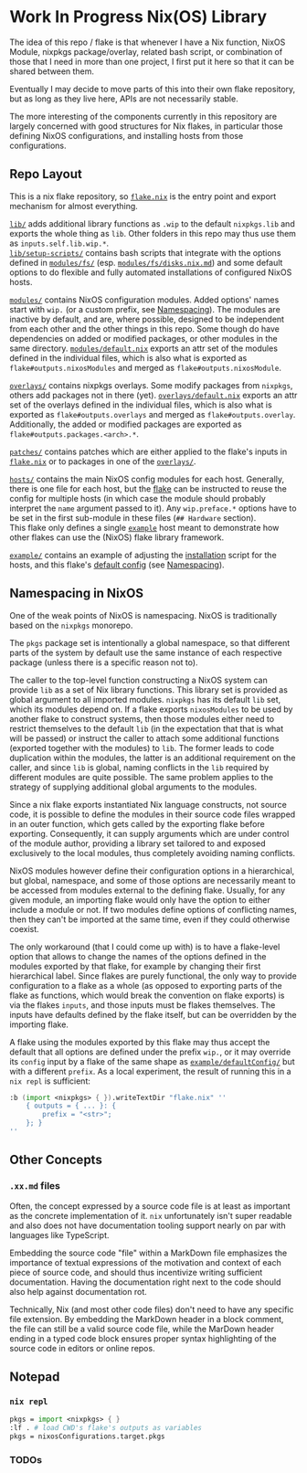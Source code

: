 
# Work In Progress Nix(OS) Library

The idea of this repo / flake is that whenever I have a Nix function, NixOS Module, nixpkgs package/overlay, related bash script, or combination of those that I need in more than one project, I first put it here so that it can be shared between them.

Eventually I may decide to move parts of this into their own flake repository, but as long as they live here, APIs are not necessarily stable.

The more interesting of the components currently in this repository are largely concerned with good structures for Nix flakes, in particular those defining NixOS configurations, and installing hosts from those configurations.


## Repo Layout

This is a nix flake repository, so [`flake.nix`](./flake.nix) is the entry point and export mechanism for almost everything.

[`lib/`](./lib/) adds additional library functions as `.wip` to the default `nixpkgs.lib` and exports the whole thing as `lib`. Other folders in this repo may thus use them as `inputs.self.lib.wip.*`. \
[`lib/setup-scripts/`](./lib/setup-scripts/) contains bash scripts that integrate with the options defined in [`modules/fs/`](./modules/fs/) (esp. [`modules/fs/disks.nix.md`](./modules/fs/disks.nix.md)) and some default options to do flexible and fully automated installations of configured NixOS hosts.

[`modules/`](./modules/) contains NixOS configuration modules. Added options' names start with `wip.` (or a custom prefix, see [Namespacing](#namespacing-in-nixos)).
The modules are inactive by default, and are, where possible, designed to be independent from each other and the other things in this repo. Some though do have dependencies on added or modified packages, or other modules in the same directory.
[`modules/default.nix`](./modules/default.nix) exports an attr set of the modules defined in the individual files, which is also what is exported as `flake#outputs.nixosModules` and merged as `flake#outputs.nixosModule`.

[`overlays/`](./overlays/) contains nixpkgs overlays. Some modify packages from `nixpkgs`, others add packages not in there (yet).
[`overlays/default.nix`](./overlays/default.nix) exports an attr set of the overlays defined in the individual files, which is also what is exported as `flake#outputs.overlays` and merged as `flake#outputs.overlay`. Additionally, the added or modified packages are exported as `flake#outputs.packages.<arch>.*`.

[`patches/`](./patches/) contains patches which are either applied to the flake's inputs in [`flake.nix`](./flake.nix) or to packages in one of the [`overlays/`](./overlays/).

[`hosts/`](./hosts/) contains the main NixOS config modules for each host. Generally, there is one file for each host, but the [flake](./flake.nix) can be instructed to reuse the config for multiple hosts (in which case the module should probably interpret the `name` argument passed to it).
Any `wip.preface.*` options have to be set in the first sub-module in these files (`## Hardware` section). \
This flake only defines a single [`example`](./hosts/example.nix.md) host meant to demonstrate how other flakes can use the (NixOS) flake library framework.

[`example/`](./example/) contains an example of adjusting the [installation](./example/install.sh.md) script for the hosts, and this flake's [default config](./example/defaultConfig/) (see [Namespacing](#namespacing-in-nixos)).


## Namespacing in NixOS

One of the weak points of NixOS is namespacing. NixOS is traditionally based on the `nixpkgs` monorepo.

The `pkgs` package set is intentionally a global namespace, so that different parts of the system by default use the same instance of each respective package (unless there is a specific reason not to).

The caller to the top-level function constructing a NixOS system can provide `lib` as a set of Nix library functions. This library set is provided as global argument to all imported modules. `nixpkgs` has its default `lib` set, which its modules depend on.
If a flake exports `nixosModules` to be used by another flake to construct systems, then those modules either need to restrict themselves to the default `lib` (in the expectation that that is what will be passed) or instruct the caller to attach some additional functions (exported together with the modules) to `lib`. The former leads to code duplication within the modules, the latter is an additional requirement on the caller, and since `lib` is global, naming conflicts in the `lib` required by different modules are quite possible. The same problem applies to the strategy of supplying additional global arguments to the modules.

Since a nix flake exports instantiated Nix language constructs, not source code, it is possible to define the modules in their source code files wrapped in an outer function, which gets called by the exporting flake before exporting. Consequently, it can supply arguments which are under control of the module author, providing a library set tailored to and exposed exclusively to the local modules, thus completely avoiding naming conflicts.

NixOS modules however define their configuration options in a hierarchical, but global, namespace, and some of those options are necessarily meant to be accessed from modules external to the defining flake.
Usually, for any given module, an importing flake would only have the option to either include a module or not. If two modules define options of conflicting names, then they can't be imported at the same time, even if they could otherwise coexist.

The only workaround (that I could come up with) is to have a flake-level option that allows to change the names of the options defined in the modules exported by that flake, for example by changing their first hierarchical label.
Since flakes are purely functional, the only way to provide configuration to a flake as a whole (as opposed to exporting parts of the flake as functions, which would break the convention on flake exports) is via the flakes `inputs`, and those inputs must be flakes themselves.
The inputs have defaults defined by the flake itself, but can be overridden by the importing flake.

A flake using the modules exported by this flake may thus accept the default that all options are defined under the prefix `wip.`, or it may override its `config` input by a flake of the same shape as [`example/defaultConfig/`](./example/defaultConfig/) but with a different `prefix`.
As a local experiment, the result of running this in a `nix repl` is sufficient:
```nix
:b (import <nixpkgs> { }).writeTextDir "flake.nix" ''
    { outputs = { ... }: {
        prefix = "<str>";
    }; }
''
```


## Other Concepts

### `.xx.md` files

Often, the concept expressed by a source code file is at least as important as the concrete implementation of it.
`nix` unfortunately isn't super readable and also does not have documentation tooling support nearly on par with languages like TypeScript.

Embedding the source code "file" within a MarkDown file emphasizes the importance of textual expressions of the motivation and context of each piece of source code, and should thus incentivize writing sufficient documentation.
Having the documentation right next to the code should also help against documentation rot.

Technically, Nix (and most other code files) don't need to have any specific file extension. By embedding the MarkDown header in a block comment, the file can still be a valid source code file, while the MarDown header ending in a typed code block ensures proper syntax highlighting of the source code in editors or online repos.


## Notepad

### `nix repl`

```nix
pkgs = import <nixpkgs> { }
:lf . # load CWD's flake's outputs as variables
pkgs = nixosConfigurations.target.pkgs
```


### TODOs

